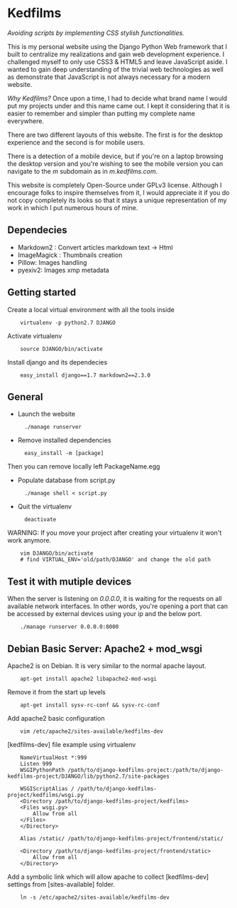# Kedfilms

*Avoiding scripts by implementing CSS stylish functionalities.*

This is my personal website using the Django Python Web framework that I built to centralize my realizations and gain web development experience. I challenged myself to only use CSS3 & HTML5 and leave JavaScript aside. I wanted to gain deep understanding of the trivial web technologies as well as demonstrate that JavaScript is not always necessary for a modern website.

*Why Kedfilms?* Once upon a time, I had to decide what brand name I would put my projects under and this name came out. I kept it considering that it is easier to remember and simpler than putting my complete name everywhere.

There are two different layouts of this website. The first is for the desktop experience and the second is for mobile users.

There is a detection of a mobile device, but if you're on a laptop browsing the desktop version and you're wishing to see the mobile version you can navigate to the *m* subdomain as in *m.kedfilms.com*.

This website is completely Open-Source under GPLv3 license. Although I encourage folks to inspire themselves from it, I would appreciate it if you do not copy completely its looks so that it stays a unique representation of my work in which I put numerous hours of mine.




## Dependecies

* Markdown2 : Convert articles markdown text -> Html
* ImageMagick : Thumbnails creation
* Pillow: Images handling
* pyexiv2: Images xmp metadata


## Getting started

Create a local virtual environment with all the tools inside

        virtualenv -p python2.7 DJANGO

Activate virtualenv

        source DJANGO/bin/activate

Install django and its dependecies

        easy_install django==1.7 markdown2==2.3.0 


## General

* Launch the website

        ./manage runserver

* Remove installed dependencies
    
        easy_install -m [package]

Then you can remove locally left PackageName.egg

* Populate database from script.py

        ./manage shell < script.py

* Quit the virtualenv

        deactivate

WARNING: If you move your project after creating your virtualenv it won't work anymore.

        vim DJANGO/bin/activate
        # find VIRTUAL_ENV='old/path/DJANGO' and change the old path

## Test it with mutiple devices 

When the server is listening on *0.0.0.0*, it is waiting for the requests on all available network interfaces. In other words, you're opening a port that can be accessed by external devices using your ip and the below port.

        ./manage runserver 0.0.0.0:8000

## Debian Basic Server: Apache2 + mod_wsgi

Apache2 is on Debian. It is very similar to the normal apache layout.

        apt-get install apache2 libapache2-mod-wsgi

Remove it from the start up levels

        apt-get install sysv-rc-conf && sysv-rc-conf

Add apache2 basic configuration

        vim /etc/apache2/sites-available/kedfilms-dev

[kedfilms-dev] file example using virtualenv

        NameVirtualHost *:999
        Listen 999
        WSGIPythonPath /path/to/django-kedfilms-project:/path/to/django-kedfilms-project/DJANGO/lib/python2.7/site-packages

        WSGIScriptAlias / /path/to/django-kedfilms-project/kedfilms/wsgi.py
        <Directory /path/to/django-kedfilms-project/kedfilms>
        <Files wsgi.py>
            Allow from all
        </Files>
        </Directory>

        Alias /static/ /path/to/django-kedfilms-project/frontend/static/

        <Directory /path/to/django-kedfilms-project/frontend/static>
            Allow from all
        </Directory>

Add a symbolic link which will allow apache to collect [kedfilms-dev] settings from [sites-available] folder.

        ln -s /etc/apache2/sites-available/kedfilms-dev
